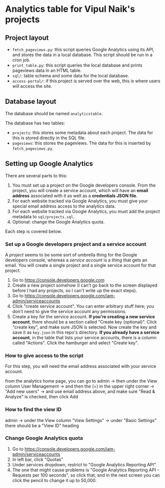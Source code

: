 # Analytics table for Vipul Naik's projects

## Project layout

- `fetch_pageviews.py`: this script queries Google Analytics using its API, and
  stores the data in a local database. This script should be run in a cron job.
- `print_table.py`: this script queries the local database and prints pageviews
  data in an HTML table.
- `sql/`: table schema and some data for the local database.
- `access-portal/`: if this project is served over the web, this is where users
  will access the site.

## Database layout

The database should be named `analyticstable`.

The database has two tables:

- `projects`: this stores some metadata about each project. The data for this
  is stored directly in the SQL file.
- `pageviews`: this stores the pageviews. The data for this is inserted by
  `fetch_pageviews.py`.

## Setting up Google Analytics

There are several parts to this:

1. You must set up a project on the Google developers console. From the
   project, you will create a service account, which will have an **email
   address** associated with it as well as a **credentials JSON file**.
2. For each website tracked via Google Analytics, you must give your special
   email address access to the analytics data.
3. For each website tracked via Google Analytics, you must add the project
   metadata to `sql/projects.sql`.
4. Optional: change the Google Analytics quota.

Each step is covered below.

### Set up a Google developers project and a service account

A _project_ seems to be some sort of umbrella thing for the Google developers
console, whereas a _service account_ is a thing that gets an email. You will
create a single project and a single service account for that project.

1. Go to https://console.developers.google.com
2. Create a new project somehow (I can't go back to the screen displayed before
   I had any projects, so I can't write up the exact steps).
3. Go to https://console.developers.google.com/iam-admin/serviceaccounts
4. Click "create service account". You can enter arbitrary stuff here; you don't
   need to give the service account any permissions.
5. Create a key for the service account. **If you're creating a new service
   account**, there should be a section called "Create key (optional)". Click
   "create key", and make sure JSON is selected. Now create the key and save it
   as `key.json` in this repo's directory.
   **If you already have a service account**, in the table that lists your
   service accounts, there is a column called "Actions". Click the hamburger
   and select "Create key".

### How to give access to the script

For this step, you will need the email address associated with your service
account.

from the analytics home page, you can go to admin → then under the View column
User Management → and then the (+) in the upper right corner → "Add new users"
→ and use email address above, and make sure "Read & Analyze" is checked, then
click Add

### How to find the view ID

admin → under the View column "View Settings" → under "Basic Settings" there
should be a "View ID" heading

### Change Google Analytics quota

1. Go to https://console.developers.google.com/iam-admin/serviceaccounts
2. In left bar, click "Quotas"
3. Under services dropdown, restrict to "Google Analytics Reporting API".
4. The one that might cause problems is "Google Analytics Reporting API - Requests
   per 100 seconds", so click that, and in the next screen you can click the
   pencil to change it up to 50,000.
